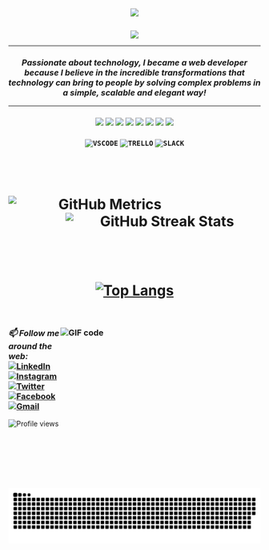 
<!-- GIF MARIO -->
<h1 align="center">
  <a>
    <img src="https://user-images.githubusercontent.com/78452566/140799812-a9c3a701-3b74-47fb-be11-c2363d68cd31.gif">
  </a>
</h1>

<!-- TITLE --> 
<p align="center">
  <a>
    <img align="center" src="https://readme-typing-svg.herokuapp.com/?lines=Hello,+There!+👋;This+is+Argleydson+Leão;Nice+to+meet+you!&center=true&size=30">
  </a>
</p>

<hr>

<!-- ABOUT ME -->
<!-- 💬 About me: -->
<h3 align="center">
  <i>Passionate about technology, I became a web developer because I believe in the incredible transformations that technology can bring to people by solving complex problems in a simple, scalable and elegant way!</i>
</h3>

<hr>


<!-- ABILITIES -->
<!-- 🌱 I’m currently learning: -->
<h3 align="center"> 
     <code><img src="https://img.shields.io/badge/-HTML5-informational?style=flat&logo=HTML5&logoColor=white&color=important"></code>
     <code><img src="https://img.shields.io/badge/-CSS3-informational?style=flat&logo=CSS3&logoColor=white&color=blue"></code>
     <code><img src="https://img.shields.io/badge/-JavaScript-informational?style=flat&logo=JavaScript&logoColor=white&color=yellow"></code>
     <code><img src="https://img.shields.io/badge/-React.js-informational?style=flat&logo=React&logoColor=white&color=informational"></code>    
     <code><img src="https://img.shields.io/badge/-MUI-informational?style=flat&logo=Material-UI&logoColor=white&color=blue"></code>
     <code><img src="https://img.shields.io/badge/-Git-informational?style=flat&logo=Git&logoColor=white&color=orange"></code>  
     <code><img src="https://img.shields.io/badge/-GitHub-181717?style=flat-square&logo=github"></code>
     <code><img src="https://img.shields.io/badge/-GitLab-FCA121?style=flat-square&logo=gitlab"></code>
  <br><br>
     <code><img aligin='center' alt='VSCODE' height='30' width='40' src="https://cdn.jsdelivr.net/gh/devicons/devicon/icons/vscode/vscode-original.svg" /></code>
     <code><img aligin='center' alt='TRELLO' height='30' width='40'  src="https://cdn.jsdelivr.net/gh/devicons/devicon/icons/trello/trello-plain.svg" /></code>
     <code><img aligin='center' alt='SLACK' height='30' width='40' src="https://cdn.jsdelivr.net/gh/devicons/devicon/icons/slack/slack-original.svg" /></code>  
</h3>


  
<!--  STATS  -->
<h1 align="center"></h1>
<br>
<h1 align=center>
  <div align=center>
    <a href="https://github.com/anuraghazra/github-readme-stats">
      <img alt="GitHub Metrics" align="left" width=390 src="https://github-readme-streak-stats.herokuapp.com/?user=ArgLD&theme=tokyonight&border=61dafb&hide_border=true"/>
    </a>
    <a href="https://github.com/anuraghazra/github-readme-stats">
      <img alt="GitHub Streak Stats" align="right" width=390 src="https://github-readme-stats.vercel.app/api?username=ArgLD&show_icons=true&theme=tokyonight&border_color=61dafb&hide_border=true"/>
    </a>
  </div>
  <br><br><br><br><br>
  <div align=center>
    <a href="https://github.com/anuraghazra/github-readme-stats">
      <img alt="Top Langs" align="center" width=390 src="https://github-readme-stats.vercel.app/api/top-langs/?username=ArgLD&hide=TeX&layout=compact&theme=tokyonight&border_color=61dafb&hide_border=true" />
    </a>
  </div>
  <br>
<!--   <img alt="GitHub Contribution Graph" src="https://activity-graph.herokuapp.com/graph?username=ArgLD&theme=react-dark&bg_color=20232a&hide_border=true" width="100%"/> -->
</h1> 

<!-- ![Top Langs](https://github-readme-stats.vercel.app/api/top-langs/?username=ArgLD&hide=TeX&layout=compact&theme=tokyonight) -->

<!-- ![GitHub stats](https://github-readme-stats.vercel.app/api?username=ArgLD&theme=tokyonight&show_icons=true&count_private=true)   -->

<!-- ![GitHub metrics](https://metrics.lecoq.io/ArgLD)   -->

<!-- ![GitHub streak stats](https://github-readme-streak-stats.herokuapp.com/?user=ArgLD)   -->

  <h3>
  <img align="right" alt="GIF code" src="https://github.com/abhisheknaiidu/abhisheknaiidu/blob/master/code.gif?raw=true" width="400" height="320" />
</h3>
  
<h3 align="left">
  <i>📫 Follow me around the web:</i><br>
  <a href="https://www.linkedin.com/in/argleydson" target="_blank"><img src="https://img.shields.io/badge/Argleydson-%230077B5.svg?&style=flat-square&logo=linkedin&logoColor=white" alt="LinkedIn"></a>
  <a href="https://www.instagram.com/xleaox/" target="_blank"><img src="https://img.shields.io/badge/@xleaox-%23E4405F.svg?&style=flat-square&logo=instagram&logoColor=white" alt="Instagram"></a>
  <a href="https://twitter.com/ArgleydsonLeao" target="_blank"><img src="https://img.shields.io/badge/@ArgleydsonLeao-%231DA1F2.svg?&style=flat-square&logo=twitter&logoColor=white" alt="Twitter"></a>
  <a href="https://www.facebook.com/xLEAOx" target="_blank"><img src="https://img.shields.io/badge/-@xLEAOx-3b5998?style=flat-square&labelColor=3b5998&logo=facebook&logoColor=white&link=https://www.facebook.com/xLEAOx" alt="Facebook"></a>  
 <a href="mailto:argleydsondev@gmail.com" target="_blanck"><img src="https://img.shields.io/badge/-argleydsondev@gmail.com-c14438?style=flat-square&logo=Gmail&logoColor=white&link=mailto:argleydsondev@gmail.com" alt="Gmail"></a>
 </h3>

![Profile views](https://gpvc.arturio.dev/ArgLD)

![github contribution grid snake animation](https://raw.githubusercontent.com/ArgLD/ArgLD/output/github-contribution-grid-snake.svg)
